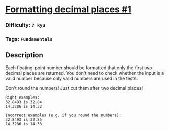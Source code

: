# [Formatting decimal places #1](https://www.codewars.com/kata/5641c3f809bf31f008000042)

### Difficulty: `7 kyu`

### Tags: `Fundamentals`

## Description

Each floating-point number should be formatted that only the first two decimal places are returned. You don't need to check whether the input is a valid number because only valid numbers are used in the tests.

Don't round the numbers! Just cut them after two decimal places!

```
Right examples:  
32.8493 is 32.84  
14.3286 is 14.32

Incorrect examples (e.g. if you round the numbers):  
32.8493 is 32.85  
14.3286 is 14.33
```